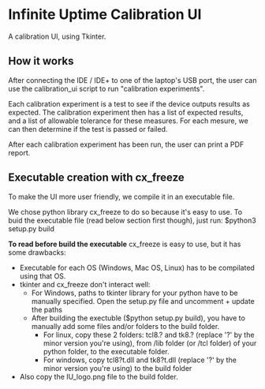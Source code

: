 # Infinite Uptime Calibration UI #

A calibration UI, using Tkinter.

## How it works ##
After connecting the IDE / IDE+ to one of the laptop's USB port, the user can use the calibration_ui script to run "calibration experiments".

Each calibration experiment is a test to see if the device outputs results as expected. The calibration experiment then has a list of expected results, and a list of allowable tolerance for these measures. For each mesure, we can then determine if the test is passed or failed.

After each calibration experiment has been run, the user can print a PDF report.


## Executable creation with cx_freeze ##
To make the UI more user friendly, we compile it in an executable file.

We chose python library cx_freeze to do so because it's easy to use. To buid the executable file (read below section first though), just run:
$python3 setup.py build

**To read before build the executable**
cx_freeze is easy to use, but it has some drawbacks:
- Executable for each OS (Windows, Mac OS, Linux) has to be compilated using that OS.
- tkinter and cx_freeze don't interact well:
  - For Windows, paths to tkinter library for your python have to be manually specified. Open the setup.py file and uncomment + update the paths
  - After building the exectuble ($python setup.py build), you have to manually add some files and/or folders to the build folder.
    - For linux, copy these 2 folders: tcl8.? and tk8.? (replace '?' by the minor version you're using), from /lib folder (or /tcl folder) of your python folder, to the executable folder.
    - For windows, copy tcl8?t.dll and tk8?t.dll (replace '?' by the minor version you're using) to the build folder
- Also copy the IU_logo.png file to the build folder.
